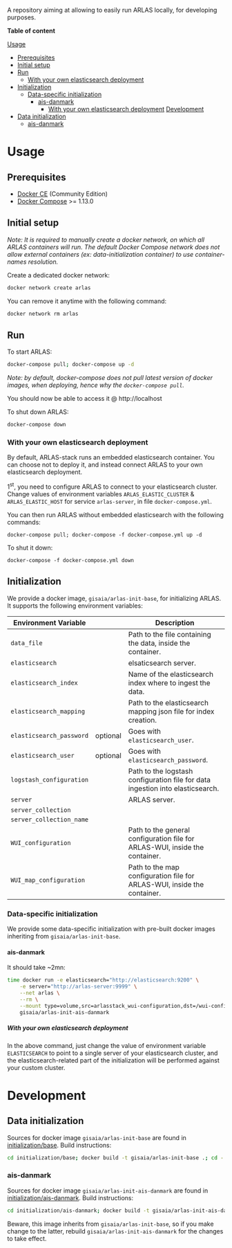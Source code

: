 A repository aiming at allowing to easily run ARLAS locally, for developing purposes.

**Table of content**

[Usage](#usage)
- [Prerequisites](#prerequisites)
- [Initial setup](#initial-setup)
- [Run](#run)
  - [With your own elasticsearch deployment](#with-your-own-elasticsearch-deployment)
- [Initialization](#initialization)
  - [Data-specific initialization](#data-specific-initialization)
    - [ais-danmark](#ais-danmark)
      - [With your own elasticsearch deployment](#with-your-own-elasticsearch-deployment-1)
[Development](#development)
- [Data initialization](#data-initialization)
  - [ais-danmark](#ais-danmark-1)

# Usage

## Prerequisites

- [Docker CE](https://docs.docker.com/install/) (Community Edition)
- [Docker Compose](https://docs.docker.com/compose/install/) >= 1.13.0

## Initial setup

*Note: It is required to manually create a docker network, on which all ARLAS containers will run. The default Docker Compose network does not allow external containers (ex: data-initialization container) to use container-names resolution.*

Create a dedicated docker network:

```bash
docker network create arlas
```

You can remove it anytime with the following command:

```bash
docker network rm arlas
```

## Run

To start ARLAS:

```bash
docker-compose pull; docker-compose up -d
```

*Note: by default, docker-compose does not pull latest version of docker images, when deploying, hence why the `docker-compose pull`.*

You should now be able to access it @ http://localhost

To shut down ARLAS:

```bash
docker-compose down
```

### With your own elasticsearch deployment

By default, ARLAS-stack runs an embedded elasticsearch container. You can choose not to deploy it, and instead connect ARLAS to your own elasticsearch deployment.

1<sup>st</sup>, you need to configure ARLAS to connect to your elasticsearch cluster. Change values of environment variables `ARLAS_ELASTIC_CLUSTER` & `ARLAS_ELASTIC_HOST` for service `arlas-server`, in file `docker-compose.yml`.

You can then run ARLAS without embedded elasticsearch with the following commands:

```
docker-compose pull; docker-compose -f docker-compose.yml up -d
```

To shut it down:

```
docker-compose -f docker-compose.yml down
```

## Initialization

We provide a docker image, `gisaia/arlas-init-base`, for initializing ARLAS. It supports the following environment variables:

| Environment Variable | | Description |
| - | - | - |
| `data_file` | | Path to the file containing the data, inside the container. |
| `elasticsearch` | | elsaticsearch server. |
| `elasticsearch_index` | | Name of the elasticsearch index where to ingest the data. |
| `elasticsearch_mapping` | | Path to the elasticsearch mapping json file for index creation. |
| `elasticsearch_password` | optional | Goes with `elasticsearch_user`. |
| `elasticsearch_user` | optional | Goes with `elasticsearch_password`. |
| `logstash_configuration` | | Path to the logstash configuration file for data ingestion into elasticsearch. |
| `server` | | ARLAS server. |
| `server_collection` | | |
| `server_collection_name` | | |
| `WUI_configuration` | | Path to the general configuration file for ARLAS-WUI, inside the container. |
| `WUI_map_configuration` | | Path to the map configuration file for ARLAS-WUI, inside the container. |

### Data-specific initialization

We provide some data-specific initialization with pre-built docker images inheriting from `gisaia/arlas-init-base`.

#### ais-danmark

It should take ~2mn:

```bash
time docker run -e elasticsearch="http://elasticsearch:9200" \
    -e server="http://arlas-server:9999" \
    --net arlas \
    --rm \
    --mount type=volume,src=arlasstack_wui-configuration,dst=/wui-configuration \
    gisaia/arlas-init-ais-danmark
```

##### With your own elasticsearch deployment

In the above command, just change the value of environment variable `ELASTICSEARCH` to point to a single server of your elasticsearch cluster, and the elasticsearch-related part of the initialization will be performed against your custom cluster.

# Development

## Data initialization

Sources for docker image `gisaia/arlas-init-base` are found in [initialization/base](initialization/base). Build instructions:

```bash
cd initialization/base; docker build -t gisaia/arlas-init-base .; cd -
```

### ais-danmark

Sources for docker image `gisaia/arlas-init-ais-danmark` are found in [initialization/ais-danmark](initialization/ais-danmark). Build instructions:

```bash
cd initialization/ais-danmark; docker build -t gisaia/arlas-init-ais-danmark .; cd -
```

Beware, this image inherits from `gisaia/arlas-init-base`, so if you make change to the latter, rebuild `gisaia/arlas-init-ais-danmark` for the changes to take effect.